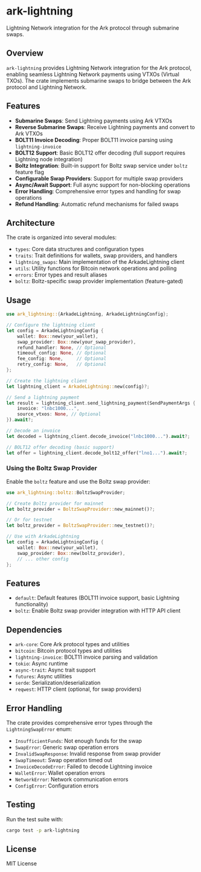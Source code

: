 # ark-lightning

Lightning Network integration for the Ark protocol through submarine swaps.

## Overview

`ark-lightning` provides Lightning Network integration for the Ark protocol, enabling seamless Lightning Network payments using VTXOs (Virtual TXOs). The crate implements submarine swaps to bridge between the Ark protocol and Lightning Network.

## Features

- **Submarine Swaps**: Send Lightning payments using Ark VTXOs
- **Reverse Submarine Swaps**: Receive Lightning payments and convert to Ark VTXOs
- **BOLT11 Invoice Decoding**: Proper BOLT11 invoice parsing using `lightning-invoice`
- **BOLT12 Support**: Basic BOLT12 offer decoding (full support requires Lightning node integration)
- **Boltz Integration**: Built-in support for Boltz swap service under `boltz` feature flag
- **Configurable Swap Providers**: Support for multiple swap providers
- **Async/Await Support**: Full async support for non-blocking operations
- **Error Handling**: Comprehensive error types and handling for swap operations
- **Refund Handling**: Automatic refund mechanisms for failed swaps

## Architecture

The crate is organized into several modules:

- `types`: Core data structures and configuration types
- `traits`: Trait definitions for wallets, swap providers, and handlers
- `lightning_swaps`: Main implementation of the ArkadeLightning client
- `utils`: Utility functions for Bitcoin network operations and polling
- `errors`: Error types and result aliases
- `boltz`: Boltz-specific swap provider implementation (feature-gated)

## Usage

```rust
use ark_lightning::{ArkadeLightning, ArkadeLightningConfig};

// Configure the lightning client
let config = ArkadeLightningConfig {
    wallet: Box::new(your_wallet),
    swap_provider: Box::new(your_swap_provider),
    refund_handler: None, // Optional
    timeout_config: None, // Optional
    fee_config: None,     // Optional
    retry_config: None,   // Optional
};

// Create the lightning client
let lightning_client = ArkadeLightning::new(config)?;

// Send a lightning payment
let result = lightning_client.send_lightning_payment(SendPaymentArgs {
    invoice: "lnbc1000...",
    source_vtxos: None, // Optional
}).await?;

// Decode an invoice
let decoded = lightning_client.decode_invoice("lnbc1000...").await?;

// BOLT12 offer decoding (basic support)
let offer = lightning_client.decode_bolt12_offer("lno1...").await?;
```

### Using the Boltz Swap Provider

Enable the `boltz` feature and use the Boltz swap provider:

```rust
use ark_lightning::boltz::BoltzSwapProvider;

// Create Boltz provider for mainnet
let boltz_provider = BoltzSwapProvider::new_mainnet()?;

// Or for testnet
let boltz_provider = BoltzSwapProvider::new_testnet()?;

// Use with ArkadeLightning
let config = ArkadeLightningConfig {
    wallet: Box::new(your_wallet),
    swap_provider: Box::new(boltz_provider),
    // ... other config
};
```

## Features

- `default`: Default features (BOLT11 invoice support, basic Lightning functionality)
- `boltz`: Enable Boltz swap provider integration with HTTP API client

## Dependencies

- `ark-core`: Core Ark protocol types and utilities
- `bitcoin`: Bitcoin protocol types and utilities
- `lightning-invoice`: BOLT11 invoice parsing and validation
- `tokio`: Async runtime
- `async-trait`: Async trait support
- `futures`: Async utilities
- `serde`: Serialization/deserialization
- `reqwest`: HTTP client (optional, for swap providers)

## Error Handling

The crate provides comprehensive error types through the `LightningSwapError` enum:

- `InsufficientFunds`: Not enough funds for the swap
- `SwapError`: Generic swap operation errors
- `InvalidSwapResponse`: Invalid response from swap provider
- `SwapTimeout`: Swap operation timed out
- `InvoiceDecodeError`: Failed to decode Lightning invoice
- `WalletError`: Wallet operation errors
- `NetworkError`: Network communication errors
- `ConfigError`: Configuration errors

## Testing

Run the test suite with:

```bash
cargo test -p ark-lightning
```

## License

MIT License
